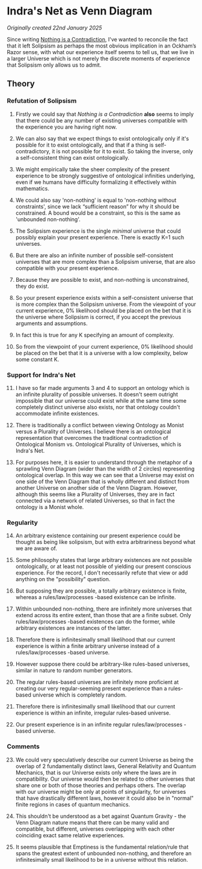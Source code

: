 # Indra's Net as Venn Diagram

*Originally created 22nd January 2025*

Since writing [Nothing is a Contradiction](Nothing%20is%20a%20Contradiction.md), I've wanted to reconcile the fact that it left Solipsism as perhaps the most obvious implication in an Ockham’s Razor sense, with what our experience itself seems to tell us, that we live in a larger Universe which is not merely the discrete moments of experience that Solipsism only allows us to admit.

## Theory

### Refutation of Solipsism

1. Firstly we could say that *Nothing is a Contradiction* **also** seems to imply that there could be any number of existing universes compatible with the experience you are having right now.

2. We can also say that we expect things to exist ontologically only if it's possible for it to exist ontologically, and that if a thing is self-contradictory, it is not possible for it to exist. So taking the inverse, only a self-consistent thing can exist ontologically.

3. We might empirically take the sheer complexity of the present experience to be strongly suggestive of ontological infinities underlying, even if we humans have difficulty formalizing it effectively within mathematics.

4. We could also say 'non-nothing' is equal to 'non-nothing without constraints', since we lack “sufficient reason” for why it should be constrained. A bound would be a constraint, so this is the same as 'unbounded non-nothing'.

5. The Solipsism experience is the single *minimal* universe that could possibly explain your present experience. There is exactly K=1 such universes.

6. But there are also an infinite number of possible self-consistent universes that are more complex than a Solipsism universe, that are also compatible with your present experience.

7. Because they are possible to exist, and non-nothing is unconstrained, they do exist.

8. So your present experience exists within a self-consistent universe that is more complex than the Solipsism universe. From the viewpoint of your current experience, 0% likelihood should be placed on the bet that it is the universe where Solipsism is correct, if you accept the previous arguments and assumptions.

9. In fact this is true for any K specifying an amount of complexity.

10. So from the viewpoint of your current experience, 0% likelihood should be placed on the bet that it is a universe with a low complexity, below some constant K.

### Support for Indra's Net

11. I have so far made arguments 3 and 4 to support an ontology which is an infinite plurality of possible universes. It doesn't seem outright impossible that our universe could exist while at the same time some completely distinct universe also exists, nor that ontology couldn't accommodate infinite existences.

12. There is traditionally a conflict between viewing Ontology as Monist versus a Plurality of Universes. I believe there is an ontological representation that overcomes the traditional contradiction of Ontological Monism vs. Ontological Plurality of Universes, which is Indra's Net.

13. For purposes here, it is easier to understand through the metaphor of a sprawling Venn Diagram (wider than the width of 2 circles) representing ontological overlap. In this way we can see that a Universe may exist on one side of the Venn Diagram that is wholly different and distinct from another Universe on another side of the Venn Diagram. However, although this seems like a Plurality of Universes, they are in fact connected via a network of related Universes, so that in fact the ontology is a Monist whole.

### Regularity

14. An arbitrary existence containing our present experience could be thought as being like solipsism, but with extra arbitrariness beyond what we are aware of.

15. Some philosophy states that large arbitrary existences are not possible ontologically, or at least not possible of yielding our present conscious experience. For the record, I don't necessarily refute that view or add anything on the "possibility" question.

16. But supposing they are possible, a totally arbitrary existence is finite, whereas a rules/law/processes -based existence can be infinite.

17. Within unbounded non-nothing, there are infinitely more universes that extend across its entire extent, than those that are a finite subset. Only rules/law/processes -based existences can do the former, while arbitrary existences are instances of the latter.

18. Therefore there is infinitesimally small likelihood that our current experience is within a finite arbitrary universe instead of a rules/law/processes -based universe.

19. However suppose there could be arbitrary-like rules-based universes, similar in nature to random number generators.

20. The regular rules-based universes are infinitely more proficient at creating our very regular-seeming present experience than a rules-based universe which is completely random.

21. Therefore there is infinitesimally small likelihood that our current experience is within an infinite, irregular rules-based universe.

22. Our present experience is in an infinite regular rules/law/processes -based universe.

### Comments

23. We could very speculatively describe our current Universe as being the overlap of 2 fundamentally distinct laws, General Relativity and Quantum Mechanics, that is our Universe exists only where the laws are in compatibility. Our universe would then be related to other universes that share one or both of those theories and perhaps others. The overlap with our universe might be only at points of singularity, for universes that have drastically different laws, however it could also be in "normal" finite regions in cases of quantum mechanics.

24. This shouldn't be understood as a bet against Quantum Gravity - the Venn Diagram nature means that there can be many valid and compatible, but different, universes overlapping with each other coinciding exact same relative experiences.

25. It seems plausible that Emptiness is the fundamental relation/rule that spans the greatest extent of unbounded non-nothing, and therefore an infinitesimally small likelihood to be in a universe without this relation.
